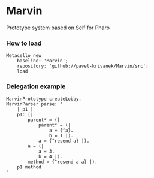 # Marvin

Prototype system based on Self for Pharo

### How to load

```
Metacello new
    baseline: 'Marvin';
    repository: 'github://pavel-krivanek/Marvin/src';
    load
```

### Delegation example

```
MarvinPrototype createLobby.
MarvinParser parse: '
	| p1 |
	p1: (|
		parent* = (|
			parent* = (|
				a = {^a}.
				b = 1 |).
			a = {^resend a} |).
		a = (|
			a = 3.
			b = 4 |).
		method = {^resend a a} |).
	p1 method
'
```